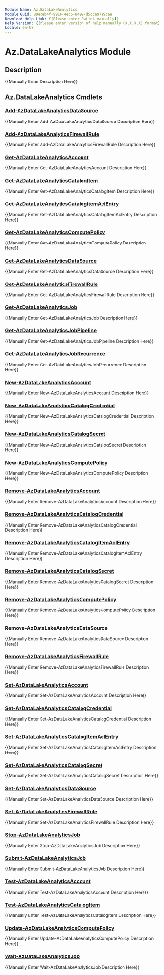 ```yaml
---
Module Name: Az.DataLakeAnalytics
Module Guid: 89eceb4f-9916-4ec5-8499-d5cca97a9cae
Download Help Link: {{Please enter FwLink manually}}
Help Version: {{Please enter version of help manually (X.X.X.X) format}}
Locale: en-US
---
```


# Az.DataLakeAnalytics Module
## Description
{{Manually Enter Description Here}}

## Az.DataLakeAnalytics Cmdlets
### [Add-AzDataLakeAnalyticsDataSource](Add-AzDataLakeAnalyticsDataSource.md)
{{Manually Enter Add-AzDataLakeAnalyticsDataSource Description Here}}

### [Add-AzDataLakeAnalyticsFirewallRule](Add-AzDataLakeAnalyticsFirewallRule.md)
{{Manually Enter Add-AzDataLakeAnalyticsFirewallRule Description Here}}

### [Get-AzDataLakeAnalyticsAccount](Get-AzDataLakeAnalyticsAccount.md)
{{Manually Enter Get-AzDataLakeAnalyticsAccount Description Here}}

### [Get-AzDataLakeAnalyticsCatalogItem](Get-AzDataLakeAnalyticsCatalogItem.md)
{{Manually Enter Get-AzDataLakeAnalyticsCatalogItem Description Here}}

### [Get-AzDataLakeAnalyticsCatalogItemAclEntry](Get-AzDataLakeAnalyticsCatalogItemAclEntry.md)
{{Manually Enter Get-AzDataLakeAnalyticsCatalogItemAclEntry Description Here}}

### [Get-AzDataLakeAnalyticsComputePolicy](Get-AzDataLakeAnalyticsComputePolicy.md)
{{Manually Enter Get-AzDataLakeAnalyticsComputePolicy Description Here}}

### [Get-AzDataLakeAnalyticsDataSource](Get-AzDataLakeAnalyticsDataSource.md)
{{Manually Enter Get-AzDataLakeAnalyticsDataSource Description Here}}

### [Get-AzDataLakeAnalyticsFirewallRule](Get-AzDataLakeAnalyticsFirewallRule.md)
{{Manually Enter Get-AzDataLakeAnalyticsFirewallRule Description Here}}

### [Get-AzDataLakeAnalyticsJob](Get-AzDataLakeAnalyticsJob.md)
{{Manually Enter Get-AzDataLakeAnalyticsJob Description Here}}

### [Get-AzDataLakeAnalyticsJobPipeline](Get-AzDataLakeAnalyticsJobPipeline.md)
{{Manually Enter Get-AzDataLakeAnalyticsJobPipeline Description Here}}

### [Get-AzDataLakeAnalyticsJobRecurrence](Get-AzDataLakeAnalyticsJobRecurrence.md)
{{Manually Enter Get-AzDataLakeAnalyticsJobRecurrence Description Here}}

### [New-AzDataLakeAnalyticsAccount](New-AzDataLakeAnalyticsAccount.md)
{{Manually Enter New-AzDataLakeAnalyticsAccount Description Here}}

### [New-AzDataLakeAnalyticsCatalogCredential](New-AzDataLakeAnalyticsCatalogCredential.md)
{{Manually Enter New-AzDataLakeAnalyticsCatalogCredential Description Here}}

### [New-AzDataLakeAnalyticsCatalogSecret](New-AzDataLakeAnalyticsCatalogSecret.md)
{{Manually Enter New-AzDataLakeAnalyticsCatalogSecret Description Here}}

### [New-AzDataLakeAnalyticsComputePolicy](New-AzDataLakeAnalyticsComputePolicy.md)
{{Manually Enter New-AzDataLakeAnalyticsComputePolicy Description Here}}

### [Remove-AzDataLakeAnalyticsAccount](Remove-AzDataLakeAnalyticsAccount.md)
{{Manually Enter Remove-AzDataLakeAnalyticsAccount Description Here}}

### [Remove-AzDataLakeAnalyticsCatalogCredential](Remove-AzDataLakeAnalyticsCatalogCredential.md)
{{Manually Enter Remove-AzDataLakeAnalyticsCatalogCredential Description Here}}

### [Remove-AzDataLakeAnalyticsCatalogItemAclEntry](Remove-AzDataLakeAnalyticsCatalogItemAclEntry.md)
{{Manually Enter Remove-AzDataLakeAnalyticsCatalogItemAclEntry Description Here}}

### [Remove-AzDataLakeAnalyticsCatalogSecret](Remove-AzDataLakeAnalyticsCatalogSecret.md)
{{Manually Enter Remove-AzDataLakeAnalyticsCatalogSecret Description Here}}

### [Remove-AzDataLakeAnalyticsComputePolicy](Remove-AzDataLakeAnalyticsComputePolicy.md)
{{Manually Enter Remove-AzDataLakeAnalyticsComputePolicy Description Here}}

### [Remove-AzDataLakeAnalyticsDataSource](Remove-AzDataLakeAnalyticsDataSource.md)
{{Manually Enter Remove-AzDataLakeAnalyticsDataSource Description Here}}

### [Remove-AzDataLakeAnalyticsFirewallRule](Remove-AzDataLakeAnalyticsFirewallRule.md)
{{Manually Enter Remove-AzDataLakeAnalyticsFirewallRule Description Here}}

### [Set-AzDataLakeAnalyticsAccount](Set-AzDataLakeAnalyticsAccount.md)
{{Manually Enter Set-AzDataLakeAnalyticsAccount Description Here}}

### [Set-AzDataLakeAnalyticsCatalogCredential](Set-AzDataLakeAnalyticsCatalogCredential.md)
{{Manually Enter Set-AzDataLakeAnalyticsCatalogCredential Description Here}}

### [Set-AzDataLakeAnalyticsCatalogItemAclEntry](Set-AzDataLakeAnalyticsCatalogItemAclEntry.md)
{{Manually Enter Set-AzDataLakeAnalyticsCatalogItemAclEntry Description Here}}

### [Set-AzDataLakeAnalyticsCatalogSecret](Set-AzDataLakeAnalyticsCatalogSecret.md)
{{Manually Enter Set-AzDataLakeAnalyticsCatalogSecret Description Here}}

### [Set-AzDataLakeAnalyticsDataSource](Set-AzDataLakeAnalyticsDataSource.md)
{{Manually Enter Set-AzDataLakeAnalyticsDataSource Description Here}}

### [Set-AzDataLakeAnalyticsFirewallRule](Set-AzDataLakeAnalyticsFirewallRule.md)
{{Manually Enter Set-AzDataLakeAnalyticsFirewallRule Description Here}}

### [Stop-AzDataLakeAnalyticsJob](Stop-AzDataLakeAnalyticsJob.md)
{{Manually Enter Stop-AzDataLakeAnalyticsJob Description Here}}

### [Submit-AzDataLakeAnalyticsJob](Submit-AzDataLakeAnalyticsJob.md)
{{Manually Enter Submit-AzDataLakeAnalyticsJob Description Here}}

### [Test-AzDataLakeAnalyticsAccount](Test-AzDataLakeAnalyticsAccount.md)
{{Manually Enter Test-AzDataLakeAnalyticsAccount Description Here}}

### [Test-AzDataLakeAnalyticsCatalogItem](Test-AzDataLakeAnalyticsCatalogItem.md)
{{Manually Enter Test-AzDataLakeAnalyticsCatalogItem Description Here}}

### [Update-AzDataLakeAnalyticsComputePolicy](Update-AzDataLakeAnalyticsComputePolicy.md)
{{Manually Enter Update-AzDataLakeAnalyticsComputePolicy Description Here}}

### [Wait-AzDataLakeAnalyticsJob](Wait-AzDataLakeAnalyticsJob.md)
{{Manually Enter Wait-AzDataLakeAnalyticsJob Description Here}}

